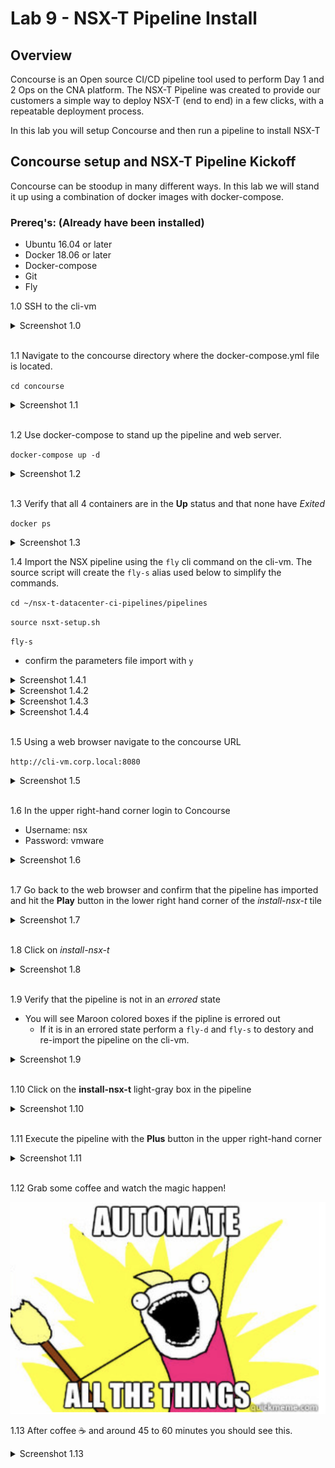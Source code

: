 # Lab 9 - NSX-T Pipeline Install

## Overview

Concourse is an Open source CI/CD pipeline tool used to perform Day 1 and 2 Ops on the CNA platform.
The NSX-T Pipeline was created to provide our customers a simple way to deploy NSX-T (end to end) in a few clicks, with a repeatable deployment process.

In this lab you will setup Concourse and then run a pipeline to install NSX-T

## Concourse setup and NSX-T Pipeline Kickoff

Concourse can be stoodup in many different ways. In this lab we will stand it up using a combination of docker images with docker-compose.

### Prereq's: (Already have been installed)

- Ubuntu 16.04 or later
- Docker 18.06 or later
- Docker-compose
- Git
- Fly

1.0 SSH to the cli-vm

<details><summary>Screenshot 1.0</summary>
<img src="Images/ssh-cli-vm.png">
</details>
<br>

1.1 Navigate to the concourse directory where the docker-compose.yml file is located.

`cd concourse`

<details><summary>Screenshot 1.1</summary>
<img src="Images/concourse-dir.png">
</details>
<br>

1.2 Use docker-compose to stand up the pipeline and web server.

`docker-compose up -d`

<details><summary>Screenshot 1.2</summary>
<img src="Images/docker-compose-up.png">
</details>
<br>

1.3 Verify that all 4 containers are in the **Up** status and that none have *Exited*

`docker ps`

<details><summary>Screenshot 1.3</summary>
<img src="Images/docker-ps.png">
</details>

1.4 Import the NSX pipeline using the `fly` cli command on the cli-vm.  The source script will create the `fly-s` alias used below to simplify the commands.

`cd ~/nsx-t-datacenter-ci-pipelines/pipelines`

`source nsxt-setup.sh`

`fly-s`

- confirm the parameters file import with `y`

<details><summary>Screenshot 1.4.1</summary>
<img src="Images/nsx-pipeline-dir.png">
</details>

<details><summary>Screenshot 1.4.2</summary>
<img src="Images/source-nsxt-setup.png">
</details>

<details><summary>Screenshot 1.4.3</summary>
<img src="Images/pipeline-import.png">
</details>

<details><summary>Screenshot 1.4.4</summary>
<img src="Images/confirm-import.png">
</details>
<br>

1.5 Using a web browser navigate to the concourse URL

`http://cli-vm.corp.local:8080`

<details><summary>Screenshot 1.5</summary>
<img src="Images/pipeline-ui.png">
</details>
<br>

1.6 In the upper right-hand corner login to Concourse

- Username: nsx
- Password: vmware

<details><summary>Screenshot 1.6</summary>
<img src="Images/concourse-login.png">
</details>
<br>

1.7 Go back to the web browser and confirm that the pipeline has imported and hit the **Play** button in the lower right hand corner of the *install-nsx-t* tile

<details><summary>Screenshot 1.7</summary>
<img src="Images/pipeline-ui.png">
</details>
<br>

1.8 Click on *install-nsx-t*

<details><summary>Screenshot 1.8</summary>
<img src="Images/install-nsx-t.png">
</details>
<br>

1.9 Verify that the pipeline is not in an *errored* state

- You will see Maroon colored boxes if the pipline is errored out
  - If it is in an errored state perform a `fly-d` and `fly-s` to destory and re-import the pipeline on the cli-vm.

<details><summary>Screenshot 1.9</summary>
<img src="Images/pipeline-started.png">
</details>
<br>

1.10 Click on the **install-nsx-t** light-gray box in the pipeline

<details><summary>Screenshot 1.10</summary>
<img src="Images/install-nsx-t.png">
</details>
<br>

1.11 Execute the pipeline with the **Plus** button in the upper right-hand corner

<details><summary>Screenshot 1.11</summary>
<img src="Images/install-nsx-t-plus.png">
</details>
<br>

1.12 Grab some coffee and watch the magic happen!

<img src="Images/automate-all-things.png">
<br>

1.13 After coffee :coffee: and around 45 to 60 minutes you should see this.

<details><summary>Screenshot 1.13</summary>
<img src="Images/pipeline-complete.png">
</details>
